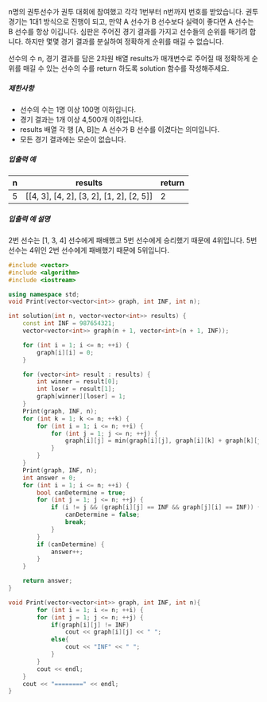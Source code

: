 

n명의 권투선수가 권투 대회에 참여했고 각각 1번부터 n번까지 번호를 받았습니다. 권투 경기는 1대1 방식으로 진행이 되고, 만약 A 선수가 B 선수보다 실력이 좋다면 A 선수는 B 선수를 항상 이깁니다. 심판은 주어진 경기 결과를 가지고 선수들의 순위를 매기려 합니다. 하지만 몇몇 경기 결과를 분실하여 정확하게 순위를 매길 수 없습니다.

선수의 수 n, 경기 결과를 담은 2차원 배열 results가 매개변수로 주어질 때 정확하게 순위를 매길 수 있는 선수의 수를 return 하도록 solution 함수를 작성해주세요.

##### 제한사항

- 선수의 수는 1명 이상 100명 이하입니다.
- 경기 결과는 1개 이상 4,500개 이하입니다.
- results 배열 각 행 [A, B]는 A 선수가 B 선수를 이겼다는 의미입니다.
- 모든 경기 결과에는 모순이 없습니다.

##### 입출력 예

| n    | results                                  | return |
| ---- | ---------------------------------------- | ------ |
| 5    | [[4, 3], [4, 2], [3, 2], [1, 2], [2, 5]] | 2      |

##### 입출력 예 설명

2번 선수는 [1, 3, 4] 선수에게 패배했고 5번 선수에게 승리했기 때문에 4위입니다.
5번 선수는 4위인 2번 선수에게 패배했기 때문에 5위입니다.



```c++
#include <vector>
#include <algorithm>
#include <iostream>

using namespace std;
void Print(vector<vector<int>> graph, int INF, int n);

int solution(int n, vector<vector<int>> results) {
    const int INF = 987654321;
    vector<vector<int>> graph(n + 1, vector<int>(n + 1, INF));

    for (int i = 1; i <= n; ++i) {
        graph[i][i] = 0;
    }

    for (vector<int> result : results) {
        int winner = result[0];
        int loser = result[1];
        graph[winner][loser] = 1;
    }
    Print(graph, INF, n);
    for (int k = 1; k <= n; ++k) {
        for (int i = 1; i <= n; ++i) {
            for (int j = 1; j <= n; ++j) {
                graph[i][j] = min(graph[i][j], graph[i][k] + graph[k][j]);
            }
        }
    }
    Print(graph, INF, n);
    int answer = 0;
    for (int i = 1; i <= n; ++i) {
        bool canDetermine = true;
        for (int j = 1; j <= n; ++j) {
            if (i != j && (graph[i][j] == INF && graph[j][i] == INF)) {
                canDetermine = false;
                break;
            }
        }
        if (canDetermine) {
            answer++;
        }
    }

    return answer;
}

void Print(vector<vector<int>> graph, int INF, int n){
        for (int i = 1; i <= n; ++i) {
        for (int j = 1; j <= n; ++j) {
            if(graph[i][j] != INF)
                cout << graph[i][j] << " ";
            else{
                cout << "INF" << " ";
            }
        }
        cout << endl;
    }
    cout << "========" << endl;
}
```

